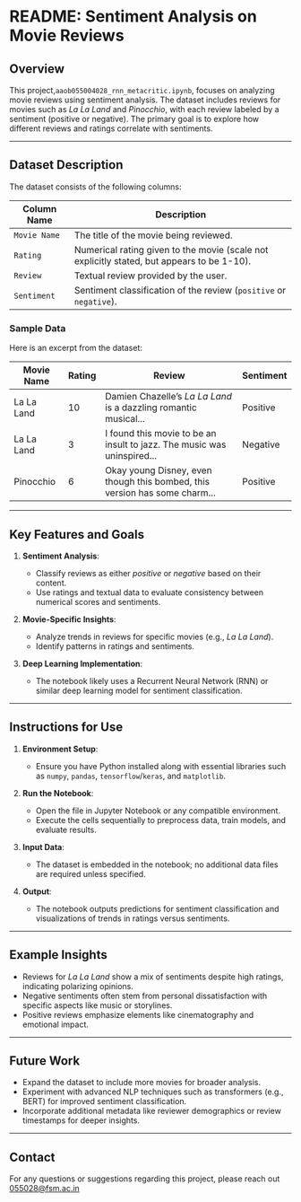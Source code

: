 # README: Sentiment Analysis on Movie Reviews

## Overview
This project,`aaob055004028_rnn_metacritic.ipynb`, focuses on analyzing movie reviews using sentiment analysis. The dataset includes reviews for movies such as *La La Land* and *Pinocchio*, with each review labeled by a sentiment (positive or negative). The primary goal is to explore how different reviews and ratings correlate with sentiments.

---

## Dataset Description
The dataset consists of the following columns:

| **Column Name** | **Description**                                                                 |
|------------------|---------------------------------------------------------------------------------|
| `Movie Name`     | The title of the movie being reviewed.                                         |
| `Rating`         | Numerical rating given to the movie (scale not explicitly stated, but appears to be 1-10). |
| `Review`         | Textual review provided by the user.                                           |
| `Sentiment`      | Sentiment classification of the review (`positive` or `negative`).             |

### Sample Data
Here is an excerpt from the dataset:

| Movie Name  | Rating | Review                                                                                 | Sentiment |
|-------------|--------|---------------------------------------------------------------------------------------|-----------|
| La La Land  | 10     | Damien Chazelle’s *La La Land* is a dazzling romantic musical...                      | Positive  |
| La La Land  | 3      | I found this movie to be an insult to jazz. The music was uninspired...               | Negative  |
| Pinocchio   | 6      | Okay young Disney, even though this bombed, this version has some charm...            | Positive  |

---

## Key Features and Goals
1. **Sentiment Analysis**:
   - Classify reviews as either *positive* or *negative* based on their content.
   - Use ratings and textual data to evaluate consistency between numerical scores and sentiments.

2. **Movie-Specific Insights**:
   - Analyze trends in reviews for specific movies (e.g., *La La Land*).
   - Identify patterns in ratings and sentiments.

3. **Deep Learning Implementation**:
   - The notebook likely uses a Recurrent Neural Network (RNN) or similar deep learning model for sentiment classification.

---

## Instructions for Use
1. **Environment Setup**:
   - Ensure you have Python installed along with essential libraries such as `numpy`, `pandas`, `tensorflow`/`keras`, and `matplotlib`.

2. **Run the Notebook**:
   - Open the file in Jupyter Notebook or any compatible environment.
   - Execute the cells sequentially to preprocess data, train models, and evaluate results.

3. **Input Data**:
   - The dataset is embedded in the notebook; no additional data files are required unless specified.

4. **Output**:
   - The notebook outputs predictions for sentiment classification and visualizations of trends in ratings versus sentiments.

---

## Example Insights
- Reviews for *La La Land* show a mix of sentiments despite high ratings, indicating polarizing opinions.
- Negative sentiments often stem from personal dissatisfaction with specific aspects like music or storylines.
- Positive reviews emphasize elements like cinematography and emotional impact.

---

## Future Work
- Expand the dataset to include more movies for broader analysis.
- Experiment with advanced NLP techniques such as transformers (e.g., BERT) for improved sentiment classification.
- Incorporate additional metadata like reviewer demographics or review timestamps for deeper insights.

---

## Contact
For any questions or suggestions regarding this project, please reach out 055028@fsm.ac.in
